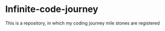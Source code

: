 # Infinite-code-journey
This is a repository, in which my coding journey mile stones are registered
